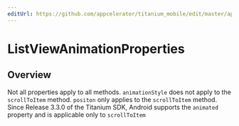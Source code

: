 ```yaml
---
editUrl: https://github.com/appcelerator/titanium_mobile/edit/master/apidoc/Titanium/UI/ListView.yml
---
```

# ListViewAnimationProperties

<TypeHeader/>

## Overview

Not all properties apply to all methods.
`animationStyle` does not apply to the `scrollToItem` method.
`positon` only applies to the `scrollToItem` method.
Since Release 3.3.0 of the Titanium SDK, Android supports the `animated` property and is applicable only to `scrollToItem`

<ApiDocs/>
